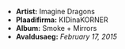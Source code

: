 
* **Artist:** Imagine Dragons 
* **Plaadifirma:** KIDinaKORNER
* **Album:** Smoke + Mirrors
* **Avaldusaeg:** *February 17, 2015*
